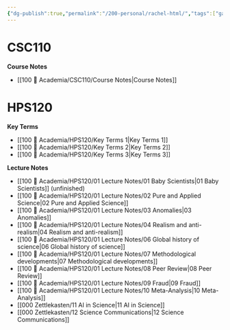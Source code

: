 ```yaml
---
{"dg-publish":true,"permalink":"/200-personal/rachel-html/","tags":["gardenEntry"],"created":"2023-10-17T16:57:36.956-04:00","updated":"2023-12-11T19:49:07.157-05:00"}
---
```


# CSC110
**Course Notes**
- [[100 📒 Academia/CSC110/Course Notes\|Course Notes]]

# HPS120
**Key Terms**
- [[100 📒 Academia/HPS120/Key Terms 1\|Key Terms 1]]
- [[100 📒 Academia/HPS120/Key Terms 2\|Key Terms 2]]
- [[100 📒 Academia/HPS120/Key Terms 3\|Key Terms 3]]

**Lecture Notes**
- [[100 📒 Academia/HPS120/01 Lecture Notes/01 Baby Scientists\|01 Baby Scientists]] (unfinished)
- [[100 📒 Academia/HPS120/01 Lecture Notes/02 Pure and Applied Science\|02 Pure and Applied Science]]
- [[100 📒 Academia/HPS120/01 Lecture Notes/03 Anomalies\|03 Anomalies]]
- [[100 📒 Academia/HPS120/01 Lecture Notes/04 Realism and anti-realism\|04 Realism and anti-realism]]
- [[100 📒 Academia/HPS120/01 Lecture Notes/06 Global history of science\|06 Global history of science]]
- [[100 📒 Academia/HPS120/01 Lecture Notes/07 Methodological developments\|07 Methodological developments]]
- [[100 📒 Academia/HPS120/01 Lecture Notes/08 Peer Review\|08 Peer Review]]
- [[100 📒 Academia/HPS120/01 Lecture Notes/09 Fraud\|09 Fraud]]
- [[100 📒 Academia/HPS120/01 Lecture Notes/10 Meta-Analysis\|10 Meta-Analysis]]
- [[000 Zettlekasten/11 AI in Science\|11 AI in Science]]
- [[000 Zettlekasten/12 Science Communications\|12 Science Communications]]
